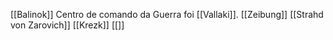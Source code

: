 [[Balinok]]
Centro de comando da Guerra foi [[Vallaki]].
[[Zeibung]]
[[Strahd von Zarovich]]
[[Krezk]]
[[]]